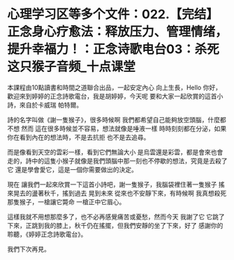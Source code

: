 # 心理学习区等多个文件：022.【完结】正念身心疗愈法：释放压力、管理情绪，提升幸福力！：正念诗歌电台03：杀死这只猴子音频_十点课堂

本課程由10點讀書和時間之道聯合出品，一起安定內心 向上生長，Hello 你好，歡迎來到婷婷的正念詩歌電台，我是胡婷婷，今天呢 要和大家一起欣賞的這首小詩，來自於卡威瑞 帕特爾。

詩的名字叫做《謝一隻猴子》，很多時候啊 我們都希望自己能夠放空頭腦，什麼都不想 然而 這在很多時候並不容易，想法就像是唾液一樣 時時刻刻都在分泌，如果你在看到內在的想法時，不是去抗拒 也不是去追尋。

而是像看到天空的雲彩一樣，看到它們無論大小 是烏雲還是彩雲，都是會來也會走的，詩中的這隻小猴子就像是我們頭腦中那一刻也不停歇的想法，究竟是去殺了它 還是學會愛它，這是一個你需要做出的決定。

現在 讓我們一起來欣賞一下這首小詩吧，謝一隻猴子，我腦袋裡住著一隻猴子 搖來晃去的盪著秋千，搖到過去 晃到未來 從來也不安靜下來，有時候啊 我真想殺死那隻猴子，一槍讓它斃命 一槍正中它眉心。

這樣我就不用想那麼多了，也不必再感覺痛苦或憂愁，然而今天 我謝了它 它跳了下來，正跳到我的膝上，秋千仍在搖擺，但我們安靜的坐了下來，好了 感謝你的聆聽，《婷婷正念詩歌電台》。

我們下次再見。